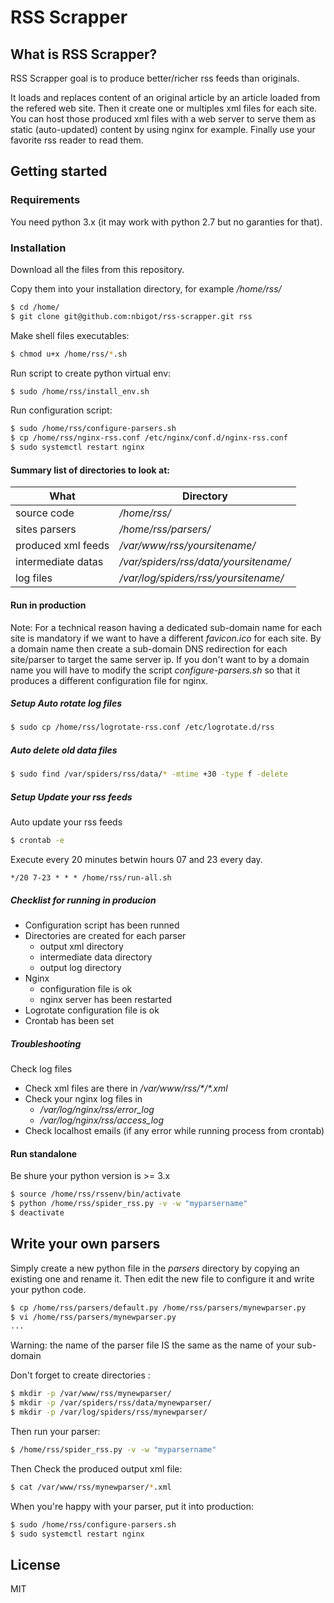 # RSS Scrapper

## What is RSS Scrapper?

RSS Scrapper goal is to produce better/richer rss feeds than originals.

It loads and replaces content of an original article by an article loaded from the refered web site.
Then it create one or multiples xml files for each site.
You can host those produced xml files with a web server to serve them as static (auto-updated) content by using nginx for example.
Finally use your favorite rss reader to read them.

## Getting started

### Requirements

You need python 3.x (it may work with python 2.7 but no garanties for that).

### Installation

Download all the files from this repository.

Copy them into your installation directory, for example */home/rss/*

```bash
$ cd /home/
$ git clone git@github.com:nbigot/rss-scrapper.git rss
```

Make shell files executables:

```bash
$ chmod u+x /home/rss/*.sh
```

Run script to create python virtual env:

```bash
$ sudo /home/rss/install_env.sh
```

Run configuration script:

```bash
$ sudo /home/rss/configure-parsers.sh
$ cp /home/rss/nginx-rss.conf /etc/nginx/conf.d/nginx-rss.conf
$ sudo systemctl restart nginx
```

#### Summary list of directories to look at:

| **What**          | **Directory**                        |
|-------------------|--------------------------------------|
|source code        |_/home/rss/_                          |
|sites parsers      |_/home/rss/parsers/_                  |
|produced xml feeds |_/var/www/rss/yoursitename/_          |
|intermediate datas |_/var/spiders/rss/data/yoursitename/_ |
|log files          |_/var/log/spiders/rss/yoursitename/_  |


#### Run in production

Note: For a technical reason having a dedicated sub-domain name for each site is mandatory if we want to have a different  _favicon.ico_ for each site.
By a domain name then create a sub-domain DNS redirection for each site/parser to target the same server ip.
If you don't want to by a domain name you will have to modify the script _configure-parsers.sh_ so that it produces a different configuration file for nginx.


##### Setup Auto rotate log files

```bash
$ sudo cp /home/rss/logrotate-rss.conf /etc/logrotate.d/rss
```


##### Auto delete old data files

```bash
$ sudo find /var/spiders/rss/data/* -mtime +30 -type f -delete
```


##### Setup Update your rss feeds

Auto update your rss feeds

```bash
$ crontab -e
```
Execute every 20 minutes betwin hours 07 and 23 every day.
```
*/20 7-23 * * * /home/rss/run-all.sh
```

##### Checklist for running in producion

  - Configuration script has been runned
  - Directories are created for each parser
    - output xml directory
    - intermediate data directory
    - output log directory
  - Nginx
    - configuration file is ok
    - nginx server has been restarted
  - Logrotate configuration file is ok
  - Crontab has been set

##### Troubleshooting

Check log files

  - Check xml files are there in _/var/www/rss/*/\*.xml_
  - Check your nginx log files in 
    - _/var/log/nginx/rss/error_log_
    - _/var/log/nginx/rss/access_log_
  - Check localhost emails (if any error while running process from crontab)

#### Run standalone
Be shure your python version is >= 3.x
```bash
$ source /home/rss/rssenv/bin/activate
$ python /home/rss/spider_rss.py -v -w "myparsername"
$ deactivate
```

## Write your own parsers

Simply create a new python file in the _parsers_ directory by copying an existing one and rename it.
Then edit the new file to configure it and write your python code.
```bash
$ cp /home/rss/parsers/default.py /home/rss/parsers/mynewparser.py
$ vi /home/rss/parsers/mynewparser.py
...
```

Warning: the name of the parser file IS the same as the name of your sub-domain

Don't forget to create directories :
```bash
$ mkdir -p /var/www/rss/mynewparser/
$ mkdir -p /var/spiders/rss/data/mynewparser/
$ mkdir -p /var/log/spiders/rss/mynewparser/
```

Then run your parser:
```bash
$ /home/rss/spider_rss.py -v -w "myparsername"
```

Then Check the produced output xml file:
```bash
$ cat /var/www/rss/mynewparser/*.xml
```

When you're happy with your parser, put it into production:
```bash
$ sudo /home/rss/configure-parsers.sh
$ sudo systemctl restart nginx
```


## License

MIT
